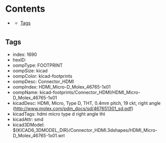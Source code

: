 



Contents
========

* [](#)
	* [Tags](#tags)

# 

## Tags

- index: 1690
- hexID: 
- oompType: FOOTPRINT
- oompSize: kicad
- oompColor: kicad-footprints
- oompDesc: Connector_HDMI
- oompIndex: HDMI_Micro-D_Molex_46765-1x01
- oompName: kicad-footprints/Connector_HDMI/HDMI_Micro-D_Molex_46765-1x01
- kicadDesc: HDMI, Micro, Type D, THT, 0.4mm pitch, 19 ckt, right angle (http://www.molex.com/pdm_docs/sd/467651301_sd.pdf)
- kicadTags: hdmi micro type d right angle tht
- kicadAttr: smd
- kicad3DModel: ${KICAD6_3DMODEL_DIR}/Connector_HDMI.3dshapes/HDMI_Micro-D_Molex_46765-1x01.wrl
